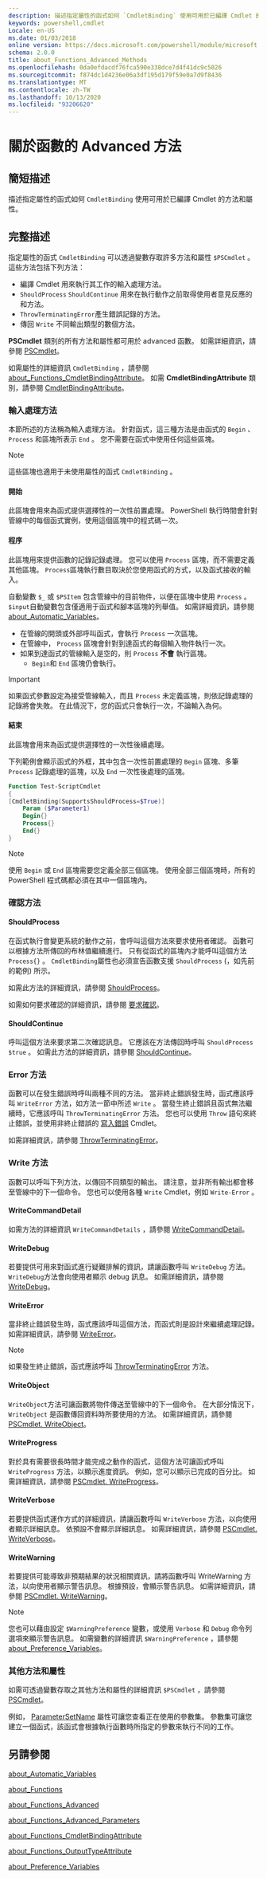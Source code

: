 ```yaml
---
description: 描述指定屬性的函式如何 `CmdletBinding` 使用可用於已編譯 Cmdlet 的方法和屬性。
keywords: powershell,cmdlet
Locale: en-US
ms.date: 01/03/2018
online version: https://docs.microsoft.com/powershell/module/microsoft.powershell.core/about/about_functions_advanced_methods?view=powershell-7&WT.mc_id=ps-gethelp
schema: 2.0.0
title: about_Functions_Advanced_Methods
ms.openlocfilehash: 0da0efdacdf76fca590e338dce7d4f41dc9c5026
ms.sourcegitcommit: f874dc1d4236e06a3df195d179f59e0a7d9f8436
ms.translationtype: MT
ms.contentlocale: zh-TW
ms.lasthandoff: 10/13/2020
ms.locfileid: "93206620"
---
```

# <a name="about-functions-advanced-methods"></a>關於函數的 Advanced 方法

## <a name="short-description"></a>簡短描述

描述指定屬性的函式如何 `CmdletBinding` 使用可用於已編譯 Cmdlet 的方法和屬性。

## <a name="long-description"></a>完整描述

指定屬性的函式 `CmdletBinding` 可以透過變數存取許多方法和屬性 `$PSCmdlet` 。 這些方法包括下列方法：

- 編譯 Cmdlet 用來執行其工作的輸入處理方法。
- `ShouldProcess` `ShouldContinue` 用來在執行動作之前取得使用者意見反應的和方法。
- `ThrowTerminatingError`產生錯誤記錄的方法。
- 傳回 `Write` 不同輸出類型的數個方法。

**PSCmdlet** 類別的所有方法和屬性都可用於 advanced 函數。 如需詳細資訊，請參閱 [PSCmdlet](/dotnet/api/system.management.automation.pscmdlet)。

如需屬性的詳細資訊 `CmdletBinding` ，請參閱 [about_Functions_CmdletBindingAttribute](about_Functions_CmdletBindingAttribute.md)。
如需 **CmdletBindingAttribute** 類別，請參閱 [CmdletBindingAttribute](/dotnet/api/system.management.automation.cmdletbindingattribute)。

### <a name="input-processing-methods"></a>輸入處理方法

本節所述的方法稱為輸入處理方法。 針對函式，這三種方法是由函式的 `Begin` 、 `Process` 和區塊所表示 `End` 。 您不需要在函式中使用任何這些區塊。

> [!NOTE]
> 這些區塊也適用于未使用屬性的函式 `CmdletBinding` 。

#### <a name="begin"></a>開始

此區塊會用來為函式提供選擇性的一次性前置處理。
PowerShell 執行時間會針對管線中的每個函式實例，使用這個區塊中的程式碼一次。

#### <a name="process"></a>程序

此區塊用來提供函數的記錄記錄處理。 您可以使用 `Process` 區塊，而不需要定義其他區塊。 `Process`區塊執行數目取決於您使用函式的方式，以及函式接收的輸入。

自動變數 `$_` 或 `$PSItem` 包含管線中的目前物件，以便在區塊中使用 `Process` 。 `$input`自動變數包含僅適用于函式和腳本區塊的列舉值。
如需詳細資訊，請參閱 [about_Automatic_Variables](about_Automatic_Variables.md)。

- 在管線的開頭或外部呼叫函式，會執行 `Process` 一次區塊。
- 在管線中， `Process` 區塊會針對到達函式的每個輸入物件執行一次。
- 如果到達函式的管線輸入是空的，則 `Process` **不會** 執行區塊。
  - `Begin`和 `End` 區塊仍會執行。

> [!IMPORTANT]
> 如果函式參數設定為接受管線輸入，而且 `Process` 未定義區塊，則依記錄處理的記錄將會失敗。 在此情況下，您的函式只會執行一次，不論輸入為何。

#### <a name="end"></a>結束

此區塊會用來為函式提供選擇性的一次性後續處理。

下列範例會顯示函式的外框，其中包含一次性前置處理的 `Begin` 區塊、多筆 `Process` 記錄處理的區塊，以及 `End` 一次性後處理的區塊。

```powershell
Function Test-ScriptCmdlet
{
[CmdletBinding(SupportsShouldProcess=$True)]
    Param ($Parameter1)
    Begin{}
    Process{}
    End{}
}
```

> [!NOTE]
> 使用 `Begin` 或 `End` 區塊需要您定義全部三個區塊。 使用全部三個區塊時，所有的 PowerShell 程式碼都必須在其中一個區塊內。

### <a name="confirmation-methods"></a>確認方法

#### <a name="shouldprocess"></a>ShouldProcess

在函式執行會變更系統的動作之前，會呼叫這個方法來要求使用者確認。 函數可以根據方法所傳回的布林值繼續進行。 只有從函式的區塊內才能呼叫這個方法 `Process{}` 。 `CmdletBinding`屬性也必須宣告函數支援 `ShouldProcess` (，如先前的範例) 所示。

如需此方法的詳細資訊，請參閱 [ShouldProcess](/dotnet/api/system.management.automation.cmdlet.shouldprocess)。

如需如何要求確認的詳細資訊，請參閱 [要求確認](/powershell/scripting/developer/cmdlet/requesting-confirmation)。

#### <a name="shouldcontinue"></a>ShouldContinue

呼叫這個方法來要求第二次確認訊息。 它應該在方法傳回時呼叫 `ShouldProcess` `$true` 。 如需此方法的詳細資訊，請參閱 [ShouldContinue](/dotnet/api/system.management.automation.cmdlet.shouldcontinue)。

### <a name="error-methods"></a>Error 方法

函數可以在發生錯誤時呼叫兩種不同的方法。 當非終止錯誤發生時，函式應該呼叫 `WriteError` 方法，如方法一節中所述 `Write` 。 當發生終止錯誤且函式無法繼續時，它應該呼叫 `ThrowTerminatingError` 方法。 您也可以使用 `Throw` 語句來終止錯誤，並使用非終止錯誤的 [寫入錯誤](xref:Microsoft.PowerShell.Utility.Write-Error) Cmdlet。

如需詳細資訊，請參閱 [ThrowTerminatingError](/dotnet/api/system.management.automation.cmdlet.throwterminatingerror)。

### <a name="write-methods"></a>Write 方法

函數可以呼叫下列方法，以傳回不同類型的輸出。
請注意，並非所有輸出都會移至管線中的下一個命令。 您也可以使用各種 `Write` Cmdlet，例如 `Write-Error` 。

#### <a name="writecommanddetail"></a>WriteCommandDetail

如需方法的詳細資訊 `WriteCommandDetails` ，請參閱 [WriteCommandDetail](/dotnet/api/system.management.automation.cmdlet.writecommanddetail)。

#### <a name="writedebug"></a>WriteDebug

若要提供可用來對函式進行疑難排解的資訊，請讓函數呼叫 `WriteDebug` 方法。 `WriteDebug`方法會向使用者顯示 debug 訊息。 如需詳細資訊，請參閱 [WriteDebug](/dotnet/api/system.management.automation.cmdlet.writedebug)。

#### <a name="writeerror"></a>WriteError

當非終止錯誤發生時，函式應該呼叫這個方法，而函式則是設計來繼續處理記錄。 如需詳細資訊，請參閱 [WriteError](/dotnet/api/system.management.automation.cmdlet.writeerror)。

> [!NOTE]
> 如果發生終止錯誤，函式應該呼叫 [ThrowTerminatingError](/dotnet/api/system.management.automation.cmdlet.throwterminatingerror) 方法。

#### <a name="writeobject"></a>WriteObject

`WriteObject`方法可讓函數將物件傳送至管線中的下一個命令。 在大部分情況下， `WriteObject` 是函數傳回資料時所要使用的方法。 如需詳細資訊，請參閱 [PSCmdlet. WriteObject](/dotnet/api/system.management.automation.cmdlet.writeobject)。

#### <a name="writeprogress"></a>WriteProgress

對於具有需要很長時間才能完成之動作的函式，這個方法可讓函式呼叫 `WriteProgress` 方法，以顯示進度資訊。 例如，您可以顯示已完成的百分比。
如需詳細資訊，請參閱 [PSCmdlet. WriteProgress](/dotnet/api/system.management.automation.cmdlet.writeprogress)。

#### <a name="writeverbose"></a>WriteVerbose

若要提供函式運作方式的詳細資訊，請讓函數呼叫 `WriteVerbose` 方法，以向使用者顯示詳細訊息。 依預設不會顯示詳細訊息。 如需詳細資訊，請參閱 [PSCmdlet. WriteVerbose](/dotnet/api/system.management.automation.cmdlet.writeverbose)。

#### <a name="writewarning"></a>WriteWarning

若要提供可能導致非預期結果的狀況相關資訊，請將函數呼叫 WriteWarning 方法，以向使用者顯示警告訊息。 根據預設，會顯示警告訊息。 如需詳細資訊，請參閱 [PSCmdlet. WriteWarning](/dotnet/api/system.management.automation.cmdlet.writewarning)。

> [!NOTE]
> 您也可以藉由設定 `$WarningPreference` 變數，或使用 `Verbose` 和 `Debug` 命令列選項來顯示警告訊息。 如需變數的詳細資訊 `$WarningPreference` ，請參閱 [about_Preference_Variables](about_Preference_Variables.md)。

### <a name="other-methods-and-properties"></a>其他方法和屬性

如需可透過變數存取之其他方法和屬性的詳細資訊 `$PSCmdlet` ，請參閱 [PSCmdlet](/dotnet/api/system.management.automation.pscmdlet)。

例如， [ParameterSetName](/dotnet/api/system.management.automation.pscmdlet.parametersetname) 屬性可讓您查看正在使用的參數集。 參數集可讓您建立一個函式，該函式會根據執行函數時所指定的參數來執行不同的工作。

## <a name="see-also"></a>另請參閱

[about_Automatic_Variables](about_Automatic_Variables.md)

[about_Functions](about_Functions.md)

[about_Functions_Advanced](about_Functions_Advanced.md)

[about_Functions_Advanced_Parameters](about_Functions_Advanced_Parameters.md)

[about_Functions_CmdletBindingAttribute](about_Functions_CmdletBindingAttribute.md)

[about_Functions_OutputTypeAttribute](about_Functions_OutputTypeAttribute.md)

[about_Preference_Variables](about_Preference_Variables.md)
